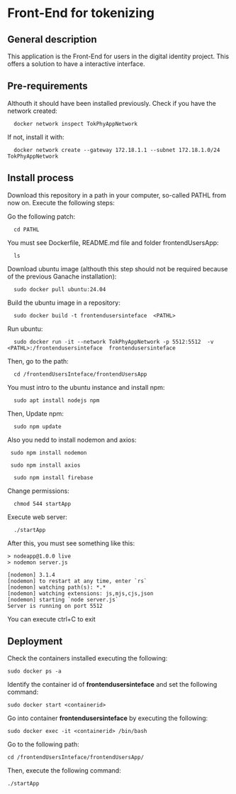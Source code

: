 # Front-End for tokenizing
## General description
  This application is the Front-End for users in the digital identity project. This offers a solution to have a interactive interface.

## Pre-requirements
  Althouth it should have been installed previously. Check if you have the network created:

    
      docker network inspect TokPhyAppNetwork

  If not, install it with:

    
      docker network create --gateway 172.18.1.1 --subnet 172.18.1.0/24 TokPhyAppNetwork

 
## Install process
  Download this repository in a path in your computer, so-called PATHL from now on.  Execute the following steps: 

  Go the following patch:
      
      cd PATHL  
  You must see Dockerfile, README.md file and folder frontendUsersApp:
      
      ls 
  Download ubuntu image (althouth this step should not be required because of the previous Ganache installation):
      
      sudo docker pull ubuntu:24.04
    
  Build the ubuntu image in a repository:
      
      sudo docker build -t frontendusersinteface  <PATHL>

  Run ubuntu: 
      
      sudo docker run -it --network TokPhyAppNetwork -p 5512:5512  -v  <PATHL>:/frontendusersinteface  frontendusersinteface
      

  Then, go to the path:
      
      cd /frontendUsersInteface/frontendUsersApp

  You must intro to the ubuntu instance and install npm:
      
      sudo apt install nodejs npm
  
  Then, Update npm:
      
      sudo npm update
  
  
  Also you nedd to install nodemon and axios:
      
     sudo npm install nodemon

     sudo npm install axios

      sudo npm install firebase

  Change permissions:
      
      chmod 544 startApp

  Execute web server:
      
      ./startApp
  
  After this, you must see something like this:
    
    > nodeapp@1.0.0 live
    > nodemon server.js

    [nodemon] 3.1.4
    [nodemon] to restart at any time, enter `rs`
    [nodemon] watching path(s): *.*
    [nodemon] watching extensions: js,mjs,cjs,json
    [nodemon] starting `node server.js`
    Server is running on port 5512
    

  You can execute ctrl+C to exit

## Deployment
  
  Check the containers installed executing the following:
    
    sudo docker ps -a

  Identify the container id of **frontendusersinteface** and set the following command:
    
    sudo docker start <containerid>

  Go into container **frontendusersinteface** by executing the following:
    
    sudo docker exec -it <containerid> /bin/bash

  Go to the following path:
    
    cd /frontendUsersInteface/frontendUsersApp/

  Then, execute the following command:
    
    ./startApp
